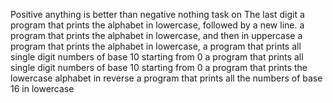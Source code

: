 Positive anything is better than negative nothing
task on The last digit
a program that prints the alphabet in lowercase, followed by a new line.
a program that prints the alphabet in lowercase, and then in uppercase
a program that prints the alphabet in lowercase,
a program that prints all single digit numbers of base 10 starting from 0
a program that prints all single digit numbers of base 10 starting from 0
a program that prints the lowercase alphabet in reverse
a program that prints all the numbers of base 16 in lowercase
